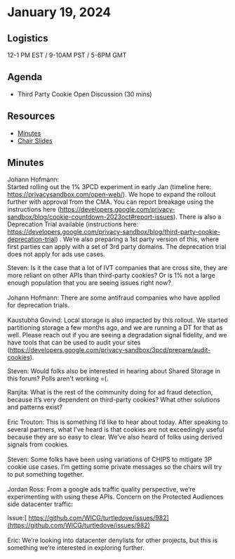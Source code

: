 # January 19, 2024

## Logistics

12-1 PM EST / 9-10AM PST / 5-6PM GMT

## Agenda

* Third Party Cookie Open Discussion (30 mins) 

## Resources

* [Minutes](https://docs.google.com/document/d/1UCzEOyxhn9jwgFcrf8EOcIVAT8_GBRBngcIudAuI-cE/edit?usp=sharing)
* [Chair Slides](https://docs.google.com/presentation/d/1EPRYBkBS-Ec0g_9F4lbUaGFECLBw5wnNwx-89S2O9W4/edit?usp=sharing)

## Minutes

Johann Hofmann: \
 Started rolling out the 1% 3PCD experiment in early Jan (timeline here: https://privacysandbox.com/open-web/). We hope to expand the rollout further with approval from the CMA. You can report breakage using the instructions here (https://developers.google.com/privacy-sandbox/blog/cookie-countdown-2023oct#report-issues). There is also a Deprecation Trial available (instructions here: https://developers.google.com/privacy-sandbox/blog/third-party-cookie-deprecation-trial) . We’re also preparing a 1st party version of this, where first parties can apply with a set of 3rd party domains. The deprecation trial does not apply for ads use cases.

Steven: Is it the case that a lot of IVT companies that are cross site, they are more reliant on other APIs than third-party cookies? Or is 1% not a large enough population that you are seeing issues right now? \
 \
Johann Hofmann: There are some antifraud companies who have applied for deprecation trials. \
 \
Kaustubha Govind: Local storage is also impacted by this rollout. We started partitioning storage a few months ago, and we are running a DT for that as well. Please reach out if you are seeing a degradation signal fidelity, and we have tools that can be used to audit your sites (https://developers.google.com/privacy-sandbox/3pcd/prepare/audit-cookies).

Steven: Would folks also be interested in hearing about Shared Storage in this forum? Polls aren't working =(.

Ranjita: What is the rest of the community doing for ad fraud detection, because it’s very dependent on third-party cookies? What other solutions and patterns exist? \
 \
Eric Trouton: This is something I’d like to hear about today. After speaking to several partners, what I’ve heard is that cookies are not exceedingly useful because they are so easy to clear. We’ve also heard of folks using derived signals from cookies. \
 \
Steven: Some folks have been using variations of CHIPS to mitigate 3P cookie use cases. I’m getting some private messages so the chairs will try to put something together. \
 \
Jordan Ross: From a google ads traffic quality perspective, we’re experimenting with using these APIs. Concern on the Protected Audiences side datacenter traffic: 

Issue:[ https://github.com/WICG/turtledove/issues/982](https://github.com/WICG/turtledove/issues/982) \
 \
Eric: We’re looking into datacenter denylists for other projects, but this is something we’re interested in exploring further.
